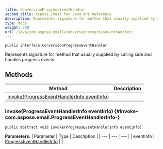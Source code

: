 ```yaml
---
title: ConversionProgressEventHandler
second_title: Aspose.Email for Java API Reference
description: Represents signature for method that usually supplied by calling side and handles progress events.
type: docs
weight: 760
url: /java/com.aspose.email/conversionprogresseventhandler/
---
```

```
public interface ConversionProgressEventHandler
```

Represents signature for method that usually supplied by calling side and handles progress events.
## Methods

| Method | Description |
| --- | --- |
| [invoke(ProgressEventHandlerInfo eventInfo)](#invoke-com.aspose.email.ProgressEventHandlerInfo-) |  |
### invoke(ProgressEventHandlerInfo eventInfo) {#invoke-com.aspose.email.ProgressEventHandlerInfo-}
```
public abstract void invoke(ProgressEventHandlerInfo eventInfo)
```




**Parameters:**
| Parameter | Type | Description |
| --- | --- | --- |
| eventInfo | [ProgressEventHandlerInfo](../../com.aspose.email/progresseventhandlerinfo) |  |


